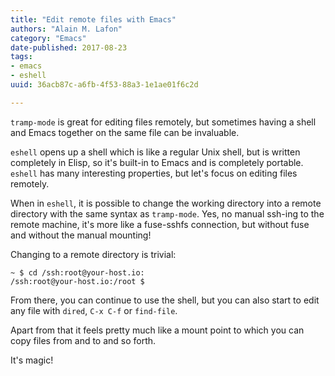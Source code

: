 ```yaml
---
title: "Edit remote files with Emacs"
authors: "Alain M. Lafon"
category: "Emacs"
date-published: 2017-08-23
tags: 
- emacs
- eshell
uuid: 36acb87c-a6fb-4f53-88a3-1e1ae01f6c2d

---
```


`tramp-mode` is great for editing files remotely, but sometimes having
a shell and Emacs together on the same file can be invaluable.

`eshell` opens up a shell which is like a regular Unix shell, but is
written completely in Elisp, so it's built-in to Emacs and is completely
portable. `eshell` has many interesting properties, but let's focus on
editing files remotely.

When in `eshell`, it is possible to change the working directory into
a remote directory with the same syntax as `tramp-mode`. Yes, no
manual ssh-ing to the remote machine, it's more like a fuse-sshfs
connection, but without fuse and without the manual mounting!

Changing to a remote directory is trivial:

```shell
~ $ cd /ssh:root@your-host.io:
/ssh:root@your-host.io:/root $
```

From there, you can continue to use the shell, but you can also start to
edit any file with `dired`, `C-x C-f` or `find-file`.

Apart from that it feels pretty much like a mount point to which you can
copy files from and to and so forth.

It's magic!
